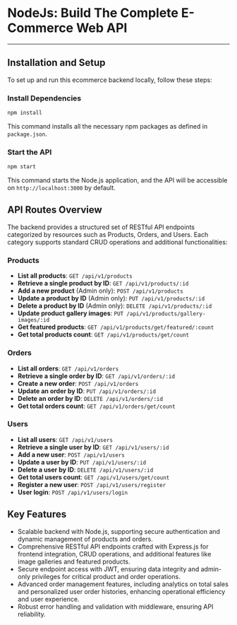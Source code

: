 
# NodeJs: Build The Complete E-Commerce Web API

---

## Installation and Setup

To set up and run this ecommerce backend locally, follow these steps:

### Install Dependencies

```bash
npm install
```

This command installs all the necessary npm packages as defined in `package.json`.

### Start the API

```bash
npm start
```

This command starts the Node.js application, and the API will be accessible on `http://localhost:3000` by default.

## API Routes Overview

The backend provides a structured set of RESTful API endpoints categorized by resources such as Products, Orders, and Users. Each category supports standard CRUD operations and additional functionalities:

### Products

- **List all products**: `GET /api/v1/products`
- **Retrieve a single product by ID**: `GET /api/v1/products/:id`
- **Add a new product** (Admin only): `POST /api/v1/products`
- **Update a product by ID** (Admin only): `PUT /api/v1/products/:id`
- **Delete a product by ID** (Admin only): `DELETE /api/v1/products/:id`
- **Update product gallery images**: `PUT /api/v1/products/gallery-images/:id`
- **Get featured products**: `GET /api/v1/products/get/featured/:count`
- **Get total products count**: `GET /api/v1/products/get/count`

### Orders

- **List all orders**: `GET /api/v1/orders`
- **Retrieve a single order by ID**: `GET /api/v1/orders/:id`
- **Create a new order**: `POST /api/v1/orders`
- **Update an order by ID**: `PUT /api/v1/orders/:id`
- **Delete an order by ID**: `DELETE /api/v1/orders/:id`
- **Get total orders count**: `GET /api/v1/orders/get/count`

### Users

- **List all users**: `GET /api/v1/users`
- **Retrieve a single user by ID**: `GET /api/v1/users/:id`
- **Add a new user**: `POST /api/v1/users`
- **Update a user by ID**: `PUT /api/v1/users/:id`
- **Delete a user by ID**: `DELETE /api/v1/users/:id`
- **Get total users count**: `GET /api/v1/users/get/count`
- **Register a new user**: `POST /api/v1/users/register`
- **User login**: `POST /api/v1/users/login`

## Key Features

- Scalable backend with Node.js, supporting secure authentication and dynamic management of products and orders.
- Comprehensive RESTful API endpoints crafted with Express.js for frontend integration, CRUD operations, and additional features like image galleries and featured products.
- Secure endpoint access with JWT, ensuring data integrity and admin-only privileges for critical product and order operations.
- Advanced order management features, including analytics on total sales and personalized user order histories, enhancing operational efficiency and user experience.
- Robust error handling and validation with middleware, ensuring API reliability.
